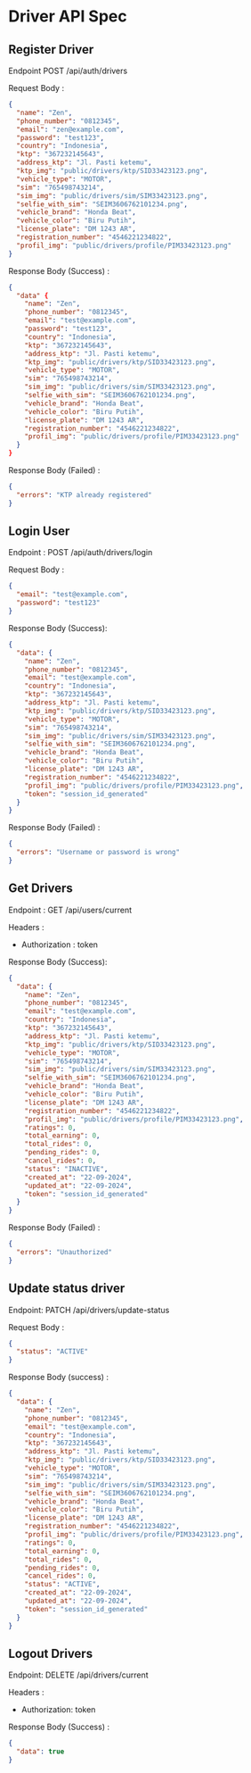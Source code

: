 # Driver API Spec

## Register Driver

Endpoint POST /api/auth/drivers

Request Body :

```json
{
  "name": "Zen",
  "phone_number": "0812345",
  "email": "zen@example.com",
  "password": "test123",
  "country": "Indonesia",
  "ktp": "367232145643",
  "address_ktp": "Jl. Pasti ketemu",
  "ktp_img": "public/drivers/ktp/SID33423123.png",
  "vehicle_type": "MOTOR",
  "sim": "765498743214",
  "sim_img": "public/drivers/sim/SIM33423123.png",
  "selfie_with_sim": "SEIM3606762101234.png",
  "vehicle_brand": "Honda Beat",
  "vehicle_color": "Biru Putih",
  "license_plate": "DM 1243 AR",
  "registration_number": "4546221234822",
  "profil_img": "public/drivers/profile/PIM33423123.png"
}
```

Response Body (Success) :

```json
{
  "data" {
    "name": "Zen",
    "phone_number": "0812345",
    "email": "test@example.com",
    "password": "test123",
    "country": "Indonesia",
    "ktp": "367232145643",
    "address_ktp": "Jl. Pasti ketemu",
    "ktp_img": "public/drivers/ktp/SID33423123.png",
    "vehicle_type": "MOTOR",
    "sim": "765498743214",
    "sim_img": "public/drivers/sim/SIM33423123.png",
    "selfie_with_sim": "SEIM3606762101234.png",
    "vehicle_brand": "Honda Beat",
    "vehicle_color": "Biru Putih",
    "license_plate": "DM 1243 AR",
    "registration_number": "4546221234822",
    "profil_img": "public/drivers/profile/PIM33423123.png"
  }
}
```

Response Body (Failed) :

```json
{
  "errors": "KTP already registered"
}
```

## Login User

Endpoint : POST /api/auth/drivers/login

Request Body :

```json
{
  "email": "test@example.com",
  "password": "test123"
}
```

Response Body (Success):

```json
{
  "data": {
    "name": "Zen",
    "phone_number": "0812345",
    "email": "test@example.com",
    "country": "Indonesia",
    "ktp": "367232145643",
    "address_ktp": "Jl. Pasti ketemu",
    "ktp_img": "public/drivers/ktp/SID33423123.png",
    "vehicle_type": "MOTOR",
    "sim": "765498743214",
    "sim_img": "public/drivers/sim/SIM33423123.png",
    "selfie_with_sim": "SEIM3606762101234.png",
    "vehicle_brand": "Honda Beat",
    "vehicle_color": "Biru Putih",
    "license_plate": "DM 1243 AR",
    "registration_number": "4546221234822",
    "profil_img": "public/drivers/profile/PIM33423123.png",
    "token": "session_id_generated"
  }
}
```

Response Body (Failed) :

```json
{
  "errors": "Username or password is wrong"
}
```

## Get Drivers

Endpoint : GET /api/users/current

Headers :

- Authorization : token

Response Body (Success):

```json
{
  "data": {
    "name": "Zen",
    "phone_number": "0812345",
    "email": "test@example.com",
    "country": "Indonesia",
    "ktp": "367232145643",
    "address_ktp": "Jl. Pasti ketemu",
    "ktp_img": "public/drivers/ktp/SID33423123.png",
    "vehicle_type": "MOTOR",
    "sim": "765498743214",
    "sim_img": "public/drivers/sim/SIM33423123.png",
    "selfie_with_sim": "SEIM3606762101234.png",
    "vehicle_brand": "Honda Beat",
    "vehicle_color": "Biru Putih",
    "license_plate": "DM 1243 AR",
    "registration_number": "4546221234822",
    "profil_img": "public/drivers/profile/PIM33423123.png",
    "ratings": 0,
    "total_earning": 0,
    "total_rides": 0,
    "pending_rides": 0,
    "cancel_rides": 0,
    "status": "INACTIVE",
    "created_at": "22-09-2024",
    "updated_at": "22-09-2024",
    "token": "session_id_generated"
  }
}
```

Response Body (Failed) :

```json
{
  "errors": "Unauthorized"
}
```

## Update status driver

Endpoint: PATCH /api/drivers/update-status

Request Body :

```json
{
  "status": "ACTIVE"
}
```

Response Body (success) :

```json
{
  "data": {
    "name": "Zen",
    "phone_number": "0812345",
    "email": "test@example.com",
    "country": "Indonesia",
    "ktp": "367232145643",
    "address_ktp": "Jl. Pasti ketemu",
    "ktp_img": "public/drivers/ktp/SID33423123.png",
    "vehicle_type": "MOTOR",
    "sim": "765498743214",
    "sim_img": "public/drivers/sim/SIM33423123.png",
    "selfie_with_sim": "SEIM3606762101234.png",
    "vehicle_brand": "Honda Beat",
    "vehicle_color": "Biru Putih",
    "license_plate": "DM 1243 AR",
    "registration_number": "4546221234822",
    "profil_img": "public/drivers/profile/PIM33423123.png",
    "ratings": 0,
    "total_earning": 0,
    "total_rides": 0,
    "pending_rides": 0,
    "cancel_rides": 0,
    "status": "ACTIVE",
    "created_at": "22-09-2024",
    "updated_at": "22-09-2024",
    "token": "session_id_generated"
  }
}
```

## Logout Drivers

Endpoint: DELETE /api/drivers/current

Headers :

- Authorization: token

Response Body (Success) :

```json
{
  "data": true
}
```
